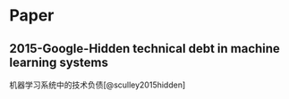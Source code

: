 # Paper

## 2015-Google-Hidden technical debt in machine learning systems
机器学习系统中的技术负债[@sculley2015hidden]
